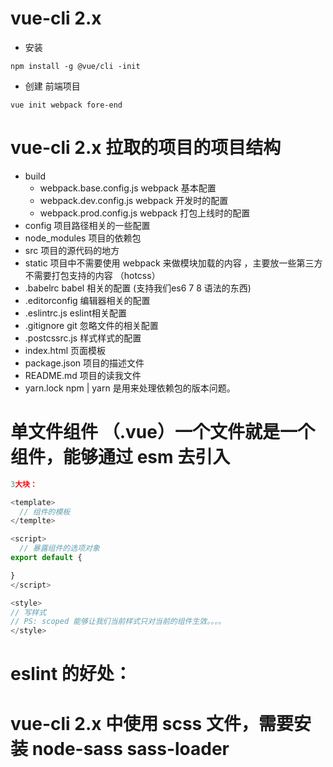# vue-cli 2.x

- 安装
```
npm install -g @vue/cli -init
```
- 创建 前端项目
```
vue init webpack fore-end
```

# vue-cli 2.x 拉取的项目的项目结构
- build
  - webpack.base.config.js    webpack 基本配置
  - webpack.dev.config.js     webpack 开发时的配置
  - webpack.prod.config.js    webpack 打包上线时的配置
- config  项目路径相关的一些配置
- node_modules 项目的依赖包
- src   项目的源代码的地方
- static  项目中不需要使用 webpack 来做模块加载的内容 ，主要放一些第三方不需要打包支持的内容 （hotcss）
- .babelrc babel 相关的配置 (支持我们es6 7 8 语法的东西)
- .editorconfig 编辑器相关的配置
- .eslintrc.js eslint相关配置
- .gitignore git 忽略文件的相关配置
- .postcssrc.js  样式样式的配置
- index.html     页面模板
- package.json   项目的描述文件
- README.md       项目的读我文件
- yarn.lock       npm | yarn 是用来处理依赖包的版本问题。

# 单文件组件 （.vue）一个文件就是一个组件，能够通过 esm 去引入
```js
3大块：

<template>
  // 组件的模板
</templte>

<script>
  // 暴露组件的选项对象
export default {

}
</script>

<style>
// 写样式
// PS: scoped 能够让我们当前样式只对当前的组件生效。。。。
</style>
```


# eslint 的好处：

# vue-cli 2.x 中使用 scss 文件，需要安装 node-sass sass-loader
